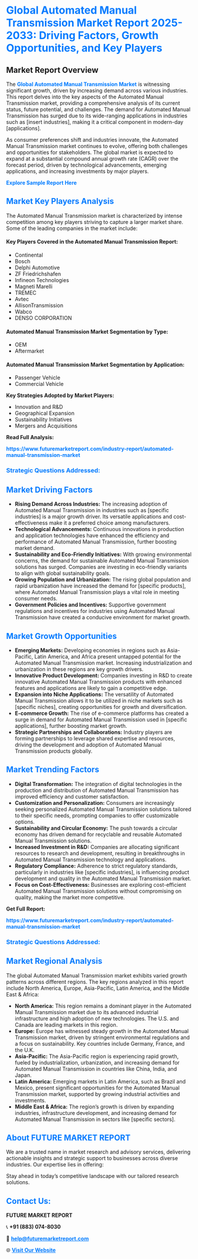 <h1 style="color: #007BFF;">Global Automated Manual Transmission Market Report 2025-2033: Driving Factors, Growth Opportunities, and Key Players</h1>

<section id="overview">
<h2>Market Report Overview</h2>
<p>The <a href="https://www.futuremarketreport.com/industry-report/automated-manual-transmission-market" style="color: #007BFF; text-decoration: none;"><strong>Global Automated Manual Transmission Market</strong></a> is witnessing significant growth, driven by increasing demand across various industries. This report delves into the key aspects of the Automated Manual Transmission market, providing a comprehensive analysis of its current status, future potential, and challenges. The demand for Automated Manual Transmission has surged due to its wide-ranging applications in industries such as [insert industries], making it a critical component in modern-day [applications].</p>
<p>As consumer preferences shift and industries innovate, the Automated Manual Transmission market continues to evolve, offering both challenges and opportunities for stakeholders. The global market is expected to expand at a substantial compound annual growth rate (CAGR) over the forecast period, driven by technological advancements, emerging applications, and increasing investments by major players.</p>
</section>

<section id="overview">
<p><a href="https://www.futuremarketreport.com/request-sample/reportId=46021" style="color: #007BFF; text-decoration: none;"><strong>Explore Sample Report Here</strong></a></p>
</section>

<section id="key-players">
<h2 style="color: #007BFF;">Market Key Players Analysis</h2>
<p>The Automated Manual Transmission market is characterized by intense competition among key players striving to capture a larger market share. Some of the leading companies in the market include:</p>
<h4>Key Players Covered in the Automated Manual Transmission Report:</h4>
<ul><li>Continental</li><li>Bosch</li><li>Delphi Automotive</li><li>ZF Friedrichshafen</li><li>Infineon Technologies</li><li>Magneti Marelli</li><li>TREMEC</li><li>Avtec</li><li>AllisonTransmission</li><li>Wabco</li><li>DENSO CORPORATION</li></ul>
<h4>Automated Manual Transmission Market Segmentation by Type:</h4>
<ul><li>OEM</li><li>Aftermarket</li></ul>

<h4>Automated Manual Transmission Market Segmentation by Application:</h4>
<ul><li>Passenger Vehicle</li><li>Commercial Vehicle</li></ul>
<p><strong>Key Strategies Adopted by Market Players:</strong></p>
<ul>
<li>Innovation and R&D</li>
<li>Geographical Expansion</li>
<li>Sustainability Initiatives</li>
<li>Mergers and Acquisitions</li>
</ul>
</section>

<section>
<p><strong>Read Full Analysis: </strong></p><a href="https://www.futuremarketreport.com/industry-report/automated-manual-transmission-market" style="color: #007BFF; text-decoration: none;"><strong>https://www.futuremarketreport.com/industry-report/automated-manual-transmission-market</strong></a>
<h3 style="color: #007BFF;">Strategic Questions Addressed:</h3>
</section>

<section id="driving-factors">
<h2 style="color: #007BFF;">Market Driving Factors</h2>
<ul>
<li><strong>Rising Demand Across Industries:</strong> The increasing adoption of Automated Manual Transmission in industries such as [specific industries] is a major growth driver. Its versatile applications and cost-effectiveness make it a preferred choice among manufacturers.</li>
<li><strong>Technological Advancements:</strong> Continuous innovations in production and application technologies have enhanced the efficiency and performance of Automated Manual Transmission, further boosting market demand.</li>
<li><strong>Sustainability and Eco-Friendly Initiatives:</strong> With growing environmental concerns, the demand for sustainable Automated Manual Transmission solutions has surged. Companies are investing in eco-friendly variants to align with global sustainability goals.</li>
<li><strong>Growing Population and Urbanization:</strong> The rising global population and rapid urbanization have increased the demand for [specific products], where Automated Manual Transmission plays a vital role in meeting consumer needs.</li>
<li><strong>Government Policies and Incentives:</strong> Supportive government regulations and incentives for industries using Automated Manual Transmission have created a conducive environment for market growth.</li>
</ul>
</section>

<section id="growth-opportunities">
<h2 style="color: #007BFF;">Market Growth Opportunities</h2>
<ul>
<li><strong>Emerging Markets:</strong> Developing economies in regions such as Asia-Pacific, Latin America, and Africa present untapped potential for the Automated Manual Transmission market. Increasing industrialization and urbanization in these regions are key growth drivers.</li>
<li><strong>Innovative Product Development:</strong> Companies investing in R&D to create innovative Automated Manual Transmission products with enhanced features and applications are likely to gain a competitive edge.</li>
<li><strong>Expansion into Niche Applications:</strong> The versatility of Automated Manual Transmission allows it to be utilized in niche markets such as [specific niches], creating opportunities for growth and diversification.</li>
<li><strong>E-commerce Growth:</strong> The rise of e-commerce platforms has created a surge in demand for Automated Manual Transmission used in [specific applications], further boosting market growth.</li>
<li><strong>Strategic Partnerships and Collaborations:</strong> Industry players are forming partnerships to leverage shared expertise and resources, driving the development and adoption of Automated Manual Transmission products globally.</li>
</ul>
</section>

<section id="trending-factors">
<h2 style="color: #007BFF;">Market Trending Factors</h2>
<ul>
<li><strong>Digital Transformation:</strong> The integration of digital technologies in the production and distribution of Automated Manual Transmission has improved efficiency and customer satisfaction.</li>
<li><strong>Customization and Personalization:</strong> Consumers are increasingly seeking personalized Automated Manual Transmission solutions tailored to their specific needs, prompting companies to offer customizable options.</li>
<li><strong>Sustainability and Circular Economy:</strong> The push towards a circular economy has driven demand for recyclable and reusable Automated Manual Transmission solutions.</li>
<li><strong>Increased Investment in R&D:</strong> Companies are allocating significant resources to research and development, resulting in breakthroughs in Automated Manual Transmission technology and applications.</li>
<li><strong>Regulatory Compliance:</strong> Adherence to strict regulatory standards, particularly in industries like [specific industries], is influencing product development and quality in the Automated Manual Transmission market.</li>
<li><strong>Focus on Cost-Effectiveness:</strong> Businesses are exploring cost-efficient Automated Manual Transmission solutions without compromising on quality, making the market more competitive.</li>
</ul>
</section>

<section>
<p><strong>Get Full Report: </strong></p><a href="https://www.futuremarketreport.com/industry-report/automated-manual-transmission-market" style="color: #007BFF; text-decoration: none;"><strong>https://www.futuremarketreport.com/industry-report/automated-manual-transmission-market</strong></a>
<h3 style="color: #007BFF;">Strategic Questions Addressed:</h3>
</section>


<section id="regional-analysis">
<h2 style="color: #007BFF;">Market Regional Analysis</h2>
<p>The global Automated Manual Transmission market exhibits varied growth patterns across different regions. The key regions analyzed in this report include North America, Europe, Asia-Pacific, Latin America, and the Middle East & Africa:</p>
<ul>
<li><strong>North America:</strong> This region remains a dominant player in the Automated Manual Transmission market due to its advanced industrial infrastructure and high adoption of new technologies. The U.S. and Canada are leading markets in this region.</li>
<li><strong>Europe:</strong> Europe has witnessed steady growth in the Automated Manual Transmission market, driven by stringent environmental regulations and a focus on sustainability. Key countries include Germany, France, and the U.K.</li>
<li><strong>Asia-Pacific:</strong> The Asia-Pacific region is experiencing rapid growth, fueled by industrialization, urbanization, and increasing demand for Automated Manual Transmission in countries like China, India, and Japan.</li>
<li><strong>Latin America:</strong> Emerging markets in Latin America, such as Brazil and Mexico, present significant opportunities for the Automated Manual Transmission market, supported by growing industrial activities and investments.</li>
<li><strong>Middle East & Africa:</strong> The region’s growth is driven by expanding industries, infrastructure development, and increasing demand for Automated Manual Transmission in sectors like [specific sectors].</li>
</ul>
</section>

<footer>
<h2 style="color: #007BFF;">About FUTURE MARKET REPORT</h2>
<p>We are a trusted name in market research and advisory services, delivering actionable insights and strategic support to businesses across diverse industries. Our expertise lies in offering:</p>

<p>Stay ahead in today’s competitive landscape with our tailored research solutions.</p>

<h2 style="color: #007BFF;">Contact Us:</h2>
<p><strong>FUTURE MARKET REPORT</strong></p>
<p>📞 <strong>+91 (883) 074-8030</strong></p>
<p>📧 <strong><a href="mailto:help@futuremarketreport.com" style="color: #007BFF;">help@futuremarketreport.com</a></strong></p>
<p>🌐 <strong><a href="https://www.futuremarketreport.com/" style="color: #007BFF;">Visit Our Website</a></strong></p>
</footer>